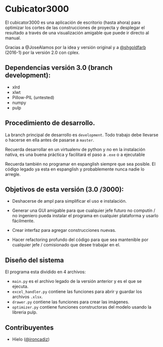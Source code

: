 # Cubicator3000

El cubicator3000 es una aplicación de escritorio (hasta ahora) para optimizar los cortes de las construcciones de
 proyecta y desplegar el resultado a través de una visualización amigable que puede ir directo al manual.
 
Gracias a @JoseAlamos por la idea y versión original y a [@shgoldfarb](https://github.com/SHGoldfarb) (2016-1)  por la 
versión 2.0 con cplex.
 
## Dependencias versión 3.0 (branch development):

* xlrd 
* xlwt 
* Pillow-PIL (untested)
* numpy
* pulp


## Procedimiento de desarrollo.

 La branch principal de desarrollo es `development`. Todo trabajo debe llevarse o hacerse en ella antes de pasarse a 
 `master`.
  
 Recuerda desarrollar en un virtualenv de python y no en la instalación nativa, es una buena práctica y facilitará el 
 paso a `.exe` o a ejecutable
 
 Recuerda también no programar en espanglish siempre que sea posible. El código legado ya esta en espanglish y 
 probablemente nunca nadie lo arregle. 

## Objetivos de esta versión (3.0 /3000):

* Deshacerse de ampl para simplificar el uso e instalación.

* Generar una GUI amigable para que cualquier jefe futuro no computín / no ingeniero pueda instalar el programa en 
cualquier plataforma y usarlo fácilmente.

* Crear interfaz para agregar construcciones nuevas.

* Hacer refactoring profundo del código para que sea mantenible por cualquier jefe / comisionado que desee trabajar en el.
 
## Diseño del sistema
El programa esta dividido en 4 archivos:

* `main.py` es el archivo legado de la versión anterior y es el que se ejecuta.
* `excel_handler.py` contiene las funciones para abrir y guardar los archivos `.xlsx`.
* `drawer.py` contiene las funciones para crear las imágenes.
* `optimizer.py` contiene funciones constructoras del modelo usando la libreria pulp.


## Contribuyentes
 
 * Hielo ([@ironcadiz](https://github.com/ironcadiz)) 
 